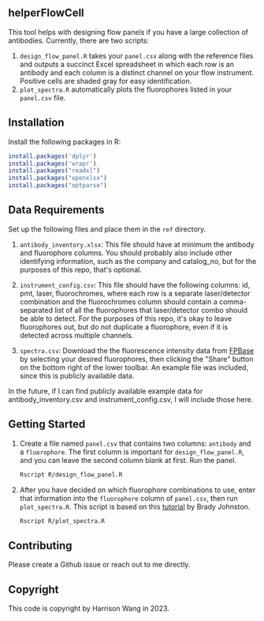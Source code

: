 ## helperFlowCell

This tool helps with designing flow panels if you have a large collection of antibodies. Currently, there are two scripts:

1. `design_flow_panel.R` takes your `panel.csv` along with the reference files and outputs a succinct Excel spreadsheet in which each row is an antibody and each column is a distinct channel on your flow instrument. Positive cells are shaded gray for easy identification.
2. `plot_spectra.R` automatically plots the fluorophores listed in your `panel.csv` file.


## Installation

Install the following packages in R:

```R
install.packages('dplyr')
install.packages('wrapr')
install.packages("readxl")
install.packages("openxlsx")
install.packages("optparse")
```

## Data Requirements

Set up the following files and place them in the `ref` directory.

1. `antibody_inventory.xlsx`: This file should have at minimum the antibody and fluorophore columns. You should probably also include other identifying information, such as the company and catalog_no, but for the purposes of this repo, that's optional.

2. `instrument_config.csv`: This file should have the following columns: id, pmt, laser, fluorochromes, where each row is a separate laser/detector combination and the fluorochromes column should contain a comma-separated list of all the fluorophores that laser/detector combo should be able to detect. For the purposes of this repo, it's okay to leave fluorophores out, but do not duplicate a fluorophore, even if it is detected across multiple channels.

3. `spectra.csv`: Download the the fluorescence intensity data from [FPBase](https://www.fpbase.org/spectra/) by selecting your desired fluorophores, then clicking the "Share" button on the bottom right of the lower toolbar. An example file was included, since this is publicly available data.

In the future, if I can find publicly available example data for antibody\_inventory.csv and instrument\_config.csv, I will include those here.

 
## Getting Started
 
1. Create a file named `panel.csv` that contains two columns: `antibody` and a `fluorophore`. The first column is important for `design_flow_panel.R`, and you can leave the second column blank at first. Run the panel. 

	```bash
	Rscript R/design_flow_panel.R
	```
	
2. After you have decided on which fluorophore combinations to use, enter that information into the `fluorophore` column of `panel.csv`, then run `plot_spectra.R`. This script is based on this [tutorial](https://bradyajohnston.github.io/posts/2022-09-03-plotting-fluorescence/) by Brady Johnston.

	```bash
	Rscript R/plot_spectra.R
	```

## Contributing

Please create a Github issue or reach out to me directly.

## Copyright

This code is copyright by Harrison Wang in 2023.